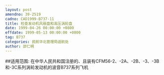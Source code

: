 ```yaml
---
layout: post
amendno: 39-2519
cadno: CAD1999-B737-11
title: 检查发动机风扇盘和高压涡轮盘
date: 1999-04-26 00:00:00 +0800
effdate: 1999-05-13 00:00:00 +0800
tag: B737
categories: 民航华北管理局适航处
author: 邵仁明
---
```


##适用范围:
在中华人民共和国注册的、且装有CFM56-2、-2A、-2B、-3、-3B和-3C系列涡轮发动机的波音B737系列飞机

